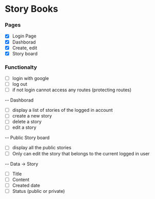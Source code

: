 # Story Books

### Pages

- [x] Login Page
- [x] Dashborad
- [x] Create, edit
- [x] Story board

### Functionalty

- [ ] login with google
- [ ] log out
- [ ] if not login cannot access any routes (protecting routes)

-- Dashborad

- [ ] display a list of stories of the logged in account
- [ ] create a new story
- [ ] delete a story
- [ ] edit a story

-- Public Story board

- [ ] display all the public stories
- [ ] Only can edit the story that belongs to the current logged in user

-- Data -> Story

- [ ] Title
- [ ] Content
- [ ] Created date
- [ ] Status (public or private)
